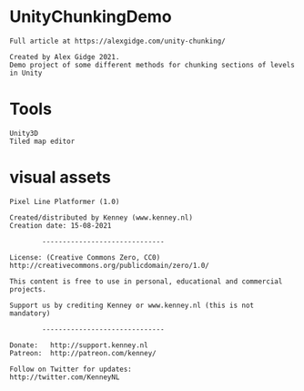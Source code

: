 # UnityChunkingDemo

	Full article at https://alexgidge.com/unity-chunking/

	Created by Alex Gidge 2021.
	Demo project of some different methods for chunking sections of levels in Unity

# Tools

    Unity3D
    Tiled map editor

# visual assets

	Pixel Line Platformer (1.0)

	Created/distributed by Kenney (www.kenney.nl)
	Creation date: 15-08-2021

			------------------------------

	License: (Creative Commons Zero, CC0)
	http://creativecommons.org/publicdomain/zero/1.0/

	This content is free to use in personal, educational and commercial projects.

	Support us by crediting Kenney or www.kenney.nl (this is not mandatory)

			------------------------------

	Donate:   http://support.kenney.nl
	Patreon:  http://patreon.com/kenney/

	Follow on Twitter for updates:
	http://twitter.com/KenneyNL
